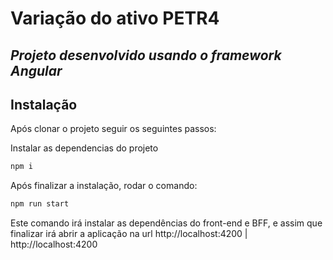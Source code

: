 # Variação do ativo PETR4
## _Projeto desenvolvido usando o framework Angular_

## Instalação

Após clonar o projeto seguir os seguintes passos:

Instalar as dependencias do projeto

```sh
npm i
```

Após finalizar a instalação, rodar o comando:

```sh
npm run start
```
Este comando irá instalar as dependências do front-end e BFF, e assim que finalizar irá abrir a aplicação na url http://localhost:4200 | http://localhost:4200
